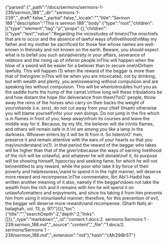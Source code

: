 {"parsed":{"_path":"/docs/sermons/sermons-1-239/sermon_188","_dir":"sermons-1-239","_draft":false,"_partial":false,"_locale":"","title":"Sermon 188","description":"This is sermon 188","body":{"type":"root","children":[{"type":"element","tag":"p","props":{},"children":[{"type":"text","value":"Regarding the vicissitudes of time\n(The mischiefs that are to occur and the absence of lawful ways of\nlivelihood)\nMay my father and my mother be sacrificed for those few whose names are well-known in the\nsky and not known on the earth. Beware, you should expect what is to befall you such as\nadversity in your affairs, severance of relations and the rising up of inferior people.\nThis will happen when the blow of a sword will be easier for a believer than to secure one\nDirham lawfully. This will happen (1) when the reward of the beggar is more than that of the\ngiver.\nThis will be when you are intoxicated, not by drinking, but with wealth and plenty, you are\nswearing without compulsion and are speaking lies without compulsion. This will be when\ntroubles hurt you as the saddle hurts the hump of the camel.\nHow long will these tribulations be and how distant the hope (for deliverance from them)?\nO' people, throw away the reins of the horses who carry on their backs the weight of your\nhands (i.e. sins), do not cut away from your chief (Imam) otherwise you will blame yourself\nfor your own doings. Do not jump in the fire which is in flames in front of you; keep away\nfrom its courses and leave the middle way for it. Because, by my life, the believer will die in\nits flames, and others will remain safe in it.\nI am among you like a lamp in the darkness. Whoever enters by it will be lit from it. So listen\nO' men, preserve it and remain attentive with the ears of your hearts so that you may\nunderstand.\n(1). In that period the reward of the beggar who takes will be higher than that of the giver\nbecause the ways of earning livelihood of the rich will be unlawful, and whatever he will donate\nof it, its purpose will be showing himself, hypocrisy and seeking fame, for which he will not be\nentitled to any reward, while the poor who take it by force of their poverty and helplessness,\nand to spend it in the right manner, will deserve more reward and recompense.\nThe commentator, Ibn Abi'l-Hadid has written another meaning of it also, namely if the beggar\ndoes not take the wealth from the rich and it remains with him he will spend it on unlawful\nmatters and enjoyments, and since his taking it from him prevents him from using it in\nunlawful manner; therefore, for this prevention of evil, the beggar will deserve more reward\nand recompense. (Sharh Nahj al-balaghah, vol. 13, p. 97)"}]}],"toc":{"title":"","searchDepth":2,"depth":2,"links":[]}},"_type":"markdown","_id":"content:1.docs:2. sermons:Sermons 1 - 239:sermon_188.md","_source":"content","_file":"1.docs/2. sermons/Sermons 1 - 239/sermon_188.md","_extension":"md"},"hash":"cMr29iBr5T"}